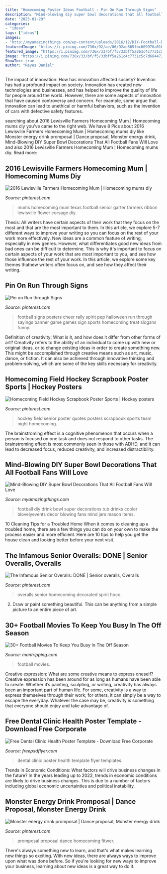 ```yaml
---
title: "Homecoming Poster Ideas Football : Pin On Run Through Signs"
description: "Mind-blowing diy super bowl decorations that all football fans will love"
date: "2023-01-29"
categories:
- "ideas"
tags: ["ideas"]
images:
- "http://myamazingthings.com/wp-content/uploads/2016/12/DIY-Football-Drink-Tub-704x1024-704x1024.jpg"
featuredImage: "https://i.pinimg.com/736x/92/ae/86/92ae865fbc609970a01647c018a3fb60.jpg"
featured_image: "https://i.pinimg.com/736x/33/bf/f5/33bff5a261c4c7731c5c7d6844721249--football-mums-football-season.jpg"
image: "https://i.pinimg.com/736x/33/bf/f5/33bff5a261c4c7731c5c7d6844721249--football-mums-football-season.jpg"
ShowToc: true
author: "Reyes Daniel"
---
```



The impact of innovation: How has innovation affected society?
Invention has had a profound impact on society. Innovation has created new technologies and businesses, and has helped to improve the quality of life for people around the world. However, there are some aspects of innovation that have caused controversy and concern. For example, some argue that innovation can lead to unethical or harmful behaviors, such as the invention of cars with defective safety features.

	

		
searching about 2016 Lewisville Farmers Homecoming Mum | Homecoming mums diy you've came to the right web. We have 8 Pics about 2016 Lewisville Farmers Homecoming Mum | Homecoming mums diy like Monster energy drink promposal | Dance proposal, Monster energy drink, Mind-Blowing DIY Super Bowl Decorations That All Football Fans Will Love and also 2016 Lewisville Farmers Homecoming Mum | Homecoming mums diy. Read more:
		
    
## 2016 Lewisville Farmers Homecoming Mum | Homecoming Mums Diy

<img loading=lazy src="https://i.pinimg.com/736x/33/bf/f5/33bff5a261c4c7731c5c7d6844721249--football-mums-football-season.jpg" onerror="this.onerror=null;this.src='https://tse1.mm.bing.net/th?id=OIP.eXdFOc2lXqhgSE-h1XU9mAHaM_&amp;pid=15.1';" alt="2016 Lewisville Farmers Homecoming Mum | Homecoming mums diy">

_Source: pinterest.com_

>mums homecoming mum texas football senior garter farmers ribbon lewisville flower corsage diy. 

	

Thesis: All writers have certain aspects of their work that they focus on the most and that are the most important to them. In this article, we explore 5-7 different ways to improve your writing so you can focus on the rest of your work more effectively.
New ideas are a common feature of writing, especially in new genres. However, what differentiates good new ideas from bad ones can be difficult to determine. This is why it's important to focus on certain aspects of your work that are most important to you, and see how those influence the rest of your work. In this article, we explore some key themes thatnew writers often focus on, and see how they affect their writing.

    
## Pin On Run Through Signs

<img loading=lazy src="https://i.pinimg.com/736x/92/ae/86/92ae865fbc609970a01647c018a3fb60.jpg" onerror="this.onerror=null;this.src='https://tse3.mm.bing.net/th?id=OIP.cIH30AsiHDi7kasRve9ufQHaNJ&amp;pid=15.1';" alt="Pin on Run through Signs">

_Source: pinterest.com_

>football signs posters cheer rally spirit pep halloween run through sayings banner game games sign sports homecoming treat slogans funny. 

	

Definition of creativity: What is it, and how does it differ from other forms of art?
Creativity refers to the ability of an individual to come up with new or original ideas, or to change existing ideas in order to create something new. This might be accomplished through creative means such as art, music, dance, or fiction. It can also be achieved through innovative thinking and problem-solving, which are some of the key skills necessary for creativity.

    
## Homecoming Field Hockey Scrapbook Poster Sports | Hockey Posters

<img loading=lazy src="https://i.pinimg.com/736x/be/6e/98/be6e98f9173709b0d96fdec0f0c22730--hockey-quotes-field-hockey.jpg" onerror="this.onerror=null;this.src='https://tse4.mm.bing.net/th?id=OIP.Kuxtrs_MxSD9kMXtrY8lowHaJ3&amp;pid=15.1';" alt="Homecoming Field Hockey Scrapbook Poster Sports | Hockey posters">

_Source: pinterest.com_

>hockey field senior poster quotes posters scrapbook sports team night homecoming. 

	

The brainstroming effect is a cognitive phenomenon that occurs when a person is focused on one task and does not respond to other tasks. The brainstroming effect is most commonly seen in those with ADHD, and it can lead to decreased focus, reduced creativity, and increased distractibility.

    
## Mind-Blowing DIY Super Bowl Decorations That All Football Fans Will Love

<img loading=lazy src="http://myamazingthings.com/wp-content/uploads/2016/12/DIY-Football-Drink-Tub-704x1024-704x1024.jpg" onerror="this.onerror=null;this.src='https://tse4.mm.bing.net/th?id=OIP.jjTKARqngbQc34ajyhD51QHaKx&amp;pid=15.1';" alt="Mind-Blowing DIY Super Bowl Decorations That All Football Fans Will Love">

_Source: myamazingthings.com_

>football diy drink bowl super decorations tub drinks cooler blovelyevents decor blowing fans mind jars mason items. 

	

10 Cleaning Tips for a Troubled Home
When it comes to cleaning up a troubled home, there are a few things you can do on your own to make the process easier and more efficient. Here are 10 tips to help you get the house clean and looking better before your next visit.

    
## The Infamous Senior Overalls: DONE | Senior Overalls, Overalls

<img loading=lazy src="https://i.pinimg.com/736x/68/10/7d/68107d6a7cb069126d5ad832ae1ceb7d--senior-overalls-homecoming-week.jpg" onerror="this.onerror=null;this.src='https://tse2.mm.bing.net/th?id=OIP.Hybsu6wclj_-qa_SsjA6PgHaLH&amp;pid=15.1';" alt="The Infamous Senior Overalls: DONE | Senior overalls, Overalls">

_Source: pinterest.com_

>overalls senior homecoming decorated spirit hoco. 

	

2. Draw or paint something beautiful. This can be anything from a simple picture to an entire piece of art.

    
## 30+ Football Movies To Keep You Busy In The Off Season

<img loading=lazy src="https://www.mantripping.com/images/stories/football-movies/football-movie-images/draft-day-movie-poster.jpg" onerror="this.onerror=null;this.src='https://tse2.mm.bing.net/th?id=OIP.E2WlOndxQ7uXjJB426UvBwHaLj&amp;pid=15.1';" alt="30+ Football Movies To Keep You Busy In The Off Season">

_Source: mantripping.com_

>football movies. 

	

Creative expression: What are some creative means to express oneself?
Creative expression has been around for as long as humans have been able to create. Whether it’s painting, sculpting, or writing, creativity has always been an important part of human life. For some, creativity is a way to express themselves through their work; for others, it can simply be a way to escape the everyday. Whatever the case may be, creativity is something that everyone should enjoy and take advantage of.

    
## Free Dental Clinic Health Poster Template - Download Free Corporate

<img loading=lazy src="https://freepsdflyer.com/wp-content/uploads/2017/04/free-dental-clinic-poster-template-freepsdlfyer-com.jpg" onerror="this.onerror=null;this.src='https://tse1.mm.bing.net/th?id=OIP.IflKa8RIpsnzVSoKNJduFgHaKb&amp;pid=15.1';" alt="Free Dental Clinic Health Poster Template - Download Free Corporate">

_Source: freepsdflyer.com_

>dental clinic poster health template flyer templates. 

	

Trends in Economic Conditions: What factors will drive business changes in the future?
In the years leading up to 2022, trends in economic conditions are likely to drive business changes. This is due to a number of factors including global economic uncertainties and political instability.

    
## Monster Energy Drink Promposal | Dance Proposal, Monster Energy Drink

<img loading=lazy src="https://i.pinimg.com/736x/7f/ca/be/7fcabeb5461abbdf8748fdd7bdc4114a.jpg" onerror="this.onerror=null;this.src='https://tse3.mm.bing.net/th?id=OIP.51wva4QGdBD1uLoPZA7q2gHaLH&amp;pid=15.1';" alt="Monster energy drink promposal | Dance proposal, Monster energy drink">

_Source: pinterest.com_

>promposal proposal dance homecoming fitwer. 

	

There's always something new to learn, and that's what makes learning new things so exciting. With new ideas, there are always ways to improve upon what was done before. So if you're looking for new ways to improve your business, learning about new ideas is a great way to do it.

